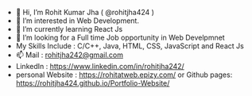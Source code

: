 - 👋 Hi, I’m Rohit Kumar Jha ( @rohitjha424 )
- 👀 I’m interested in Web Development.
- 🌱 I’m currently learning React Js
- 💞️ I’m looking for a Full time Job opportunity in Web Develpmnet
- My Skills Include : C/C++, Java, HTML, CSS, JavaScript and React Js
- 📫 Mail : rohitjha242@gmail.com
- LinkedIn : https://www.linkedin.com/in/rohitjha242/ 
- personal Website : https://rohitatweb.epizy.com/  or Github pages:  https://rohitjha424.github.io/Portfolio-Website/   

<!---
rohitjha424/rohitjha424 is a ✨ special ✨ repository because its `README.md` (this file) appears on your GitHub profile.
You can click the Preview link to take a look at your changes.
--->
